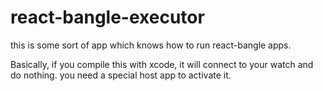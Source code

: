 # react-bangle-executor
this is some sort of app which knows how to run react-bangle apps.

Basically, if you compile this with xcode, it will connect to your watch and do nothing. you need a special host app to activate it.
